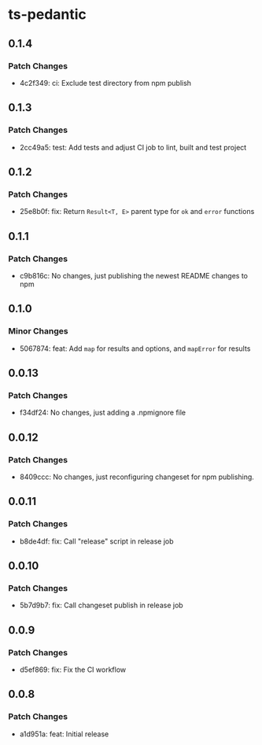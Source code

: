 # ts-pedantic

## 0.1.4

### Patch Changes

- 4c2f349: ci: Exclude test directory from npm publish

## 0.1.3

### Patch Changes

- 2cc49a5: test: Add tests and adjust CI job to lint, built and test project

## 0.1.2

### Patch Changes

- 25e8b0f: fix: Return `Result<T, E>` parent type for `ok` and `error` functions

## 0.1.1

### Patch Changes

- c9b816c: No changes, just publishing the newest README changes to npm

## 0.1.0

### Minor Changes

- 5067874: feat: Add `map` for results and options, and `mapError` for results

## 0.0.13

### Patch Changes

- f34df24: No changes, just adding a .npmignore file

## 0.0.12

### Patch Changes

- 8409ccc: No changes, just reconfiguring changeset for npm publishing.

## 0.0.11

### Patch Changes

- b8de4df: fix: Call "release" script in release job

## 0.0.10

### Patch Changes

- 5b7d9b7: fix: Call changeset publish in release job

## 0.0.9

### Patch Changes

- d5ef869: fix: Fix the CI workflow

## 0.0.8

### Patch Changes

- a1d951a: feat: Initial release
